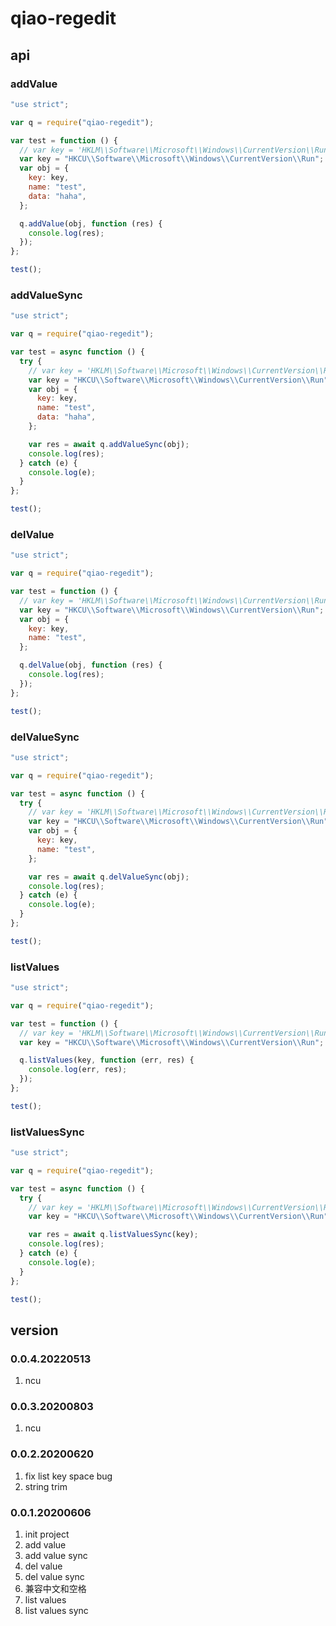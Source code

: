 # qiao-regedit

## api

### addValue

```javascript
"use strict";

var q = require("qiao-regedit");

var test = function () {
  // var key = 'HKLM\\Software\\Microsoft\\Windows\\CurrentVersion\\Run';
  var key = "HKCU\\Software\\Microsoft\\Windows\\CurrentVersion\\Run";
  var obj = {
    key: key,
    name: "test",
    data: "haha",
  };

  q.addValue(obj, function (res) {
    console.log(res);
  });
};

test();
```

### addValueSync

```javascript
"use strict";

var q = require("qiao-regedit");

var test = async function () {
  try {
    // var key = 'HKLM\\Software\\Microsoft\\Windows\\CurrentVersion\\Run';
    var key = "HKCU\\Software\\Microsoft\\Windows\\CurrentVersion\\Run";
    var obj = {
      key: key,
      name: "test",
      data: "haha",
    };

    var res = await q.addValueSync(obj);
    console.log(res);
  } catch (e) {
    console.log(e);
  }
};

test();
```

### delValue

```javascript
"use strict";

var q = require("qiao-regedit");

var test = function () {
  // var key = 'HKLM\\Software\\Microsoft\\Windows\\CurrentVersion\\Run';
  var key = "HKCU\\Software\\Microsoft\\Windows\\CurrentVersion\\Run";
  var obj = {
    key: key,
    name: "test",
  };

  q.delValue(obj, function (res) {
    console.log(res);
  });
};

test();
```

### delValueSync

```javascript
"use strict";

var q = require("qiao-regedit");

var test = async function () {
  try {
    // var key = 'HKLM\\Software\\Microsoft\\Windows\\CurrentVersion\\Run';
    var key = "HKCU\\Software\\Microsoft\\Windows\\CurrentVersion\\Run";
    var obj = {
      key: key,
      name: "test",
    };

    var res = await q.delValueSync(obj);
    console.log(res);
  } catch (e) {
    console.log(e);
  }
};

test();
```

### listValues

```javascript
"use strict";

var q = require("qiao-regedit");

var test = function () {
  // var key = 'HKLM\\Software\\Microsoft\\Windows\\CurrentVersion\\Run';
  var key = "HKCU\\Software\\Microsoft\\Windows\\CurrentVersion\\Run";

  q.listValues(key, function (err, res) {
    console.log(err, res);
  });
};

test();
```

### listValuesSync

```javascript
"use strict";

var q = require("qiao-regedit");

var test = async function () {
  try {
    // var key = 'HKLM\\Software\\Microsoft\\Windows\\CurrentVersion\\Run';
    var key = "HKCU\\Software\\Microsoft\\Windows\\CurrentVersion\\Run";

    var res = await q.listValuesSync(key);
    console.log(res);
  } catch (e) {
    console.log(e);
  }
};

test();
```

## version

### 0.0.4.20220513

1. ncu

### 0.0.3.20200803

1. ncu

### 0.0.2.20200620

1. fix list key space bug
2. string trim

### 0.0.1.20200606

1. init project
2. add value
3. add value sync
4. del value
5. del value sync
6. 兼容中文和空格
7. list values
8. list values sync

